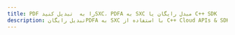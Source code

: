 ---title: PDF را به  تبدیل کنیدSXC، PDFA به SXC مبدل رایگان یا C++ SDKdescription: تبدیل رایگانPDFA به SXC با استفاده از C++ Cloud APIs & SDK همچنین اسناد PDF را در Cloud ایجاد، ویرایش و رندر کنید.---